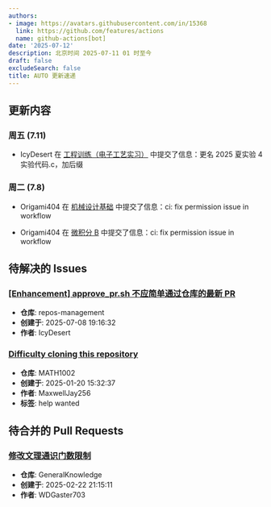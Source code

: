 ```yaml
---
authors:
- image: https://avatars.githubusercontent.com/in/15368
  link: https://github.com/features/actions
  name: github-actions[bot]
date: '2025-07-12'
description: 北京时间 2025-07-11 01 时至今
draft: false
excludeSearch: false
title: AUTO 更新速递
---
```


## 更新内容

### 周五 (7.11)

- IcyDesert 在 [工程训练（电子工艺实习）](https://github.com/HITSZ-OpenAuto/ENGG1003) 中提交了信息：更名 2025 夏实验 4 实验代码.c，加后缀

### 周二 (7.8)

- Origami404 在 [机械设计基础](https://github.com/HITSZ-OpenAuto/MECH2010) 中提交了信息：ci: fix permission issue in workflow

- Origami404 在 [微积分 B](https://github.com/HITSZ-OpenAuto/MATH1015B) 中提交了信息：ci: fix permission issue in workflow

## 待解决的 Issues

### [[Enhancement] approve_pr.sh 不应简单通过仓库的最新 PR](https://github.com/HITSZ-OpenAuto/repos-management/issues/5)

- **仓库**: repos-management
- **创建于**: 2025-07-08 19:16:32
- **作者**: IcyDesert

### [Difficulty cloning this repository](https://github.com/HITSZ-OpenAuto/MATH1002/issues/13)

- **仓库**: MATH1002
- **创建于**: 2025-01-20 15:32:37
- **作者**: MaxwellJay256
- **标签**: help wanted

## 待合并的 Pull Requests

### [修改文理通识门数限制](https://github.com/HITSZ-OpenAuto/GeneralKnowledge/pull/6)

- **仓库**: GeneralKnowledge
- **创建于**: 2025-02-22 21:15:11
- **作者**: WDGaster703

